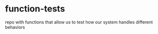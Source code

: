 # function-tests
repo with functions that allow us to test how our system handles different behaviors
